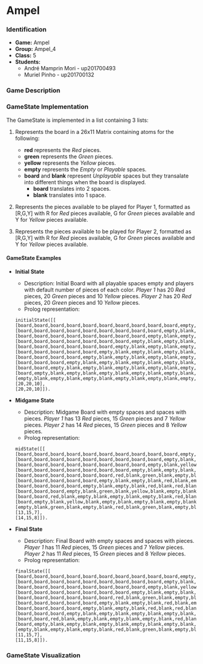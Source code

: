 # Ampel

### Identification

* **Game:** Ampel
* **Group:** Ampel_4
* **Class:** 5
* **Students:**
    * André Mamprin Mori - up201700493
    * Muriel Pinho - up201700132 
### Game Description 



### GameState Implementation

The GameState is implemented in a list containing 3 lists:
1. Represents the board in a 26x11 Matrix containing atoms for the following:
    - **red** represents the *Red* pieces. 
    - **green** represents the *Green* pieces. 
    - **yellow** represents the *Yellow* pieces. 
    - **empty** represents the *Empty* or *Playable* spaces. 
    - **board** and **blank** represent *Unplayable* spaces but they transalate into different things when the board is displayed.
        - **board** translates into 2 spaces.
        - **blank** translates into 1 space.  

2. Represents the pieces available to be played for Player 1, formatted as [R,G,Y] with R for *Red* pieces available, G for *Green* pieces available and Y for *Yellow* pieces available.
3. Represents the pieces available to be played for Player 2, formatted as [R,G,Y] with R for *Red* pieces available, G for *Green* pieces available and Y for *Yellow* pieces available.

#### GameState Examples

- **Initial State**
    - Description: 
        Initial Board with all playable spaces empty and players with default number of pieces of each color.
        *Player 1* has 20 *Red* pieces, 20 *Green* pieces and 10 *Yellow* pieces.
        *Player 2* has 20 *Red* pieces, 20 *Green* pieces and 10 *Yellow* pieces.
    - Prolog representation:
    ```
    initialState([[
    [board,board,board,board,board,board,board,board,board,board,empty,board,board,board,board,board,board,board,board,board,board],
    [board,board,board,board,board,board,board,board,board,empty,blank,empty,board,board,board,board,board,board,board,board,board],
    [board,board,board,board,board,board,board,board,empty,blank,empty,blank,empty,board,board,board,board,board,board,board,board],
    [board,board,board,board,board,board,board,empty,blank,empty,blank,empty,blank,empty,board,board,board,board,board,board,board],
    [board,board,board,board,board,board,empty,blank,empty,blank,empty,blank,empty,blank,empty,board,board,board,board,board,board],
    [board,board,board,board,board,empty,blank,empty,blank,empty,blank,empty,blank,empty,blank,empty,board,board,board,board,board],
    [board,board,board,board,empty,blank,empty,blank,empty,blank,empty,blank,empty,blank,empty,blank,empty,board,board,board,board],
    [board,board,board,empty,blank,empty,blank,empty,blank,empty,blank,empty,blank,empty,blank,empty,blank,empty,board,board,board],
    [board,board,empty,blank,empty,blank,empty,blank,empty,blank,empty,blank,empty,blank,empty,blank,empty,blank,empty,board,board],
    [board,empty,blank,empty,blank,empty,blank,empty,blank,empty,blank,empty,blank,empty,blank,empty,blank,empty,blank,empty,board],
    [empty,blank,empty,blank,empty,blank,empty,blank,empty,blank,empty,blank,empty,blank,empty,blank,empty,blank,empty,blank,empty]],
    [20,20,10],
    [20,20,10]]).
    ```

- **Midgame State**
    - Description: 
        Midgame Board with empty spaces and spaces with pieces.
        *Player 1* has 13 *Red* pieces, 15 *Green* pieces and 7 *Yellow* pieces.
        *Player 2* has 14 *Red* pieces, 15 *Green* pieces and 8 *Yellow* pieces.
    - Prolog representation:
    ```
    midState([[
    [board,board,board,board,board,board,board,board,board,board,empty,board,board,board,board,board,board,board,board,board,board],
    [board,board,board,board,board,board,board,board,board,empty,blank,empty,board,board,board,board,board,board,board,board,board],
    [board,board,board,board,board,board,board,board,empty,blank,yellow,blank,empty,board,board,board,board,board,board,board,board],
    [board,board,board,board,board,board,board,empty,blank,empty,blank,empty,blank,empty,board,board,board,board,board,board,board],
    [board,board,board,board,board,board,red,blank,green,blank,empty,blank,yellow,blank,red,board,board,board,board,board,board],
    [board,board,board,board,board,empty,blank,empty,blank,red,blank,empty,blank,green,blank,empty,board,board,board,board,board],
    [board,board,board,board,empty,blank,empty,blank,red,blank,red,blank,yellow,blank,empty,blank,green,board,board,board,board],
    [board,board,board,empty,blank,green,blank,yellow,blank,empty,blank,empty,blank,empty,blank,green,blank,empty,board,board,board],
    [board,board,red,blank,empty,blank,empty,blank,empty,blank,red,blank,green,blank,red,blank,red,blank,empty,board,board],
    [board,empty,blank,yellow,blank,empty,blank,empty,blank,empty,blank,green,blank,empty,blank,red,blank,empty,blank,empty,board],
    [empty,blank,green,blank,empty,blank,red,blank,green,blank,empty,blank,red,blank,empty,blank,green,blank,red,blank,empty]],
    [13,15,7],
    [14,15,8]]).
    ```

- **Final State**
    - Description: 
        Final Board with empty spaces and spaces with pieces.
        *Player 1* has 11 *Red* pieces, 15 *Green* pieces and 7 *Yellow* pieces.
        *Player 2* has 11 *Red* pieces, 15 *Green* pieces and 8 *Yellow* pieces.
    - Prolog representation:
    ```
    finalState([[
    [board,board,board,board,board,board,board,board,board,board,empty,board,board,board,board,board,board,board,board,board,board],
    [board,board,board,board,board,board,board,board,board,empty,blank,empty,board,board,board,board,board,board,board,board,board],
    [board,board,board,board,board,board,board,board,empty,blank,yellow,blank,empty,board,board,board,board,board,board,board,board],
    [board,board,board,board,board,board,board,empty,blank,empty,blank,empty,blank,empty,board,board,board,board,board,board,board],
    [board,board,board,board,board,board,red,blank,green,blank,empty,blank,empty,blank,red,board,board,board,board,board,board],
    [board,board,board,board,board,empty,blank,empty,blank,red,blank,empty,blank,empty,blank,empty,board,board,board,board,board],
    [board,board,board,board,empty,blank,empty,blank,red,blank,red,blank,yellow,blank,empty,blank,green,board,board,board,board],
    [board,board,board,empty,blank,empty,blank,empty,blank,empty,blank,empty,blank,empty,blank,green,blank,empty,board,board,board],
    [board,board,red,blank,empty,blank,empty,blank,empty,blank,red,blank,green,blank,red,blank,red,blank,empty,board,board],
    [board,empty,blank,empty,blank,empty,blank,empty,blank,empty,blank,green,blank,empty,blank,red,blank,empty,blank,empty,board],
    [empty,blank,empty,blank,empty,blank,red,blank,green,blank,empty,blank,red,blank,empty,blank,green,blank,red,blank,empty]],
    [11,15,7],
    [11,15,8]]).

    ```
     


### GameState Visualization



